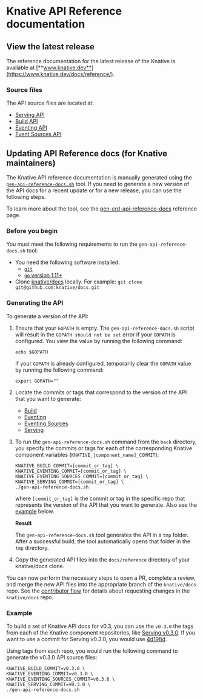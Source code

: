 # Knative API Reference documentation

## View the latest release

The reference documentation for the latest release of the Knative is available
at [**www.knative.dev**](https://www.knative.dev/docs/reference/).

### Source files

The API source files are located at:

-   [Serving API](./serving.md)
-   [Build API](./build.md)
-   [Eventing API](./eventing/eventing.md)
-   [Event Sources API](./eventing/eventing-sources.md)

## Updating API Reference docs (for Knative maintainers)

The Knative API reference documentation is manually generated using the
[`gen-api-reference-docs.sh`](../../hack/) tool. If you need to generate a new
version of the API docs for a recent update or for a new release, you can use
the following steps.

To learn more about the tool, see the
[gen-crd-api-reference-docs](https://github.com/ahmetb/gen-crd-api-reference-docs)
reference page.

### Before you begin

You must meet the following requirements to run the `gen-api-reference-docs.sh`
tool:

-   You need the following software installed:
    -   [`git`](https://git-scm.com/download/)
    -   [`go` version 1.11+](https://golang.org/dl/)
-   Clone [knative/docs](https://github.com/knative/docs) locally. For example:
    `git clone git@github.com:knative/docs.git`

### Generating the API

To generate a version of the API:

1. Ensure that your `GOPATH` is empty. The `gen-api-reference-docs.sh` script
   will result in the `GOPATH should not be set` error if your `GOPATH` is
   configured. You view the value by running the following command:

    ```
    echo $GOPATH
    ```

    If your `GOPATH` is already configured, temporarily clear the `GOPATH` value
    by running the following command:

    ```
    export GOPATH=""
    ```

1. Locate the commits or tags that correspond to the version of the API that you
   want to generate:

    - [Build](https://github.com/knative/build/releases/)
    - [Eventing](https://github.com/knative/eventing/releases/)
    - [Eventing Sources](https://github.com/knative/eventing-contrib/releases/)
    - [Serving](https://github.com/knative/serving/releases/)

1. To run the `gen-api-reference-docs.sh` command from the `hack` directory, you
   specify the commits or tags for each of the corresponding Knative component
   variables (`KNATIVE_[component_name]_COMMIT`):

    ```
    KNATIVE_BUILD_COMMIT=[commit_or_tag] \
    KNATIVE_EVENTING_COMMIT=[commit_or_tag] \
    KNATIVE_EVENTING_SOURCES_COMMIT=[commit_or_tag] \
    KNATIVE_SERVING_COMMIT=[commit_or_tag] \
    ./gen-api-reference-docs.sh
    ```

    where `[commit_or_tag]` is the commit or tag in the specific repo that
    represents the version of the API that you want to generate. Also see the
    [example](#example) below.

    **Result**

    The `gen-api-reference-docs.sh` tool generates the API in a `tmp` folder.
    After a successful build, the tool automatically opens that folder in the
    `tmp` directory.

1. Copy the generated API files into the `docs/reference` directory of your
   knative/docs clone.

You can now perform the necessary steps to open a PR, complete a review, and
merge the new API files into the appropriate branch of the `knative/docs` repo.
See the [contributor flow](../../contributing/DOCS-CONTRIBUTING.md) for details
about requesting changes in the `knative/docs` repo.

### Example

To build a set of Knative API docs for v0.3, you can use the `v0.3.0` the tags
from each of the Knative component repositories, like
[Serving v0.3.0](https://github.com/knative/serving/tree/v0.3.0). If you want to
use a commit for Serving v0.3.0, you would use
[4d198d](https://github.com/knative/serving/commit/4d198db8756db2f8a3c228302a97fb3a216a9475).

Using tags from each repo, you would run the following command to generate the
v0.3.0 API source files:

```
KNATIVE_BUILD_COMMIT=v0.3.0 \
KNATIVE_EVENTING_COMMIT=v0.3.0 \
KNATIVE_EVENTING_SOURCES_COMMIT=v0.3.0 \
KNATIVE_SERVING_COMMIT=v0.3.0 \
./gen-api-reference-docs.sh
```
